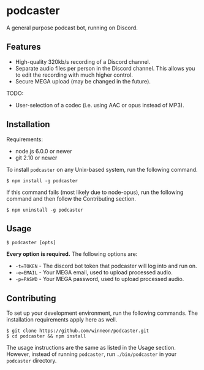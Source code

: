 # podcaster

A general purpose podcast bot, running on Discord.

## Features

* High-quality 320kb/s recording of a Discord channel.
* Separate audio files per person in the Discord channel. This allows you to edit the recording with much higher control.
* Secure MEGA upload (may be changed in the future).

TODO:
* User-selection of a codec (i.e. using AAC or opus instead of MP3).

## Installation

Requirements:
* node.js 6.0.0 or newer
* git 2.10 or newer

To install `podcaster` on any Unix-based system, run the following command.

```
$ npm install -g podcaster
```

If this command fails (most likely due to node-opus), run the following command and then follow the Contributing section.

```
$ npm uninstall -g podcaster
```

## Usage

```
$ podcaster [opts]
```

**Every option is required.** The following options are:
* `-t=TOKEN` - The discord bot token that podcaster will log into and run on.
* `-e=EMAIL` - Your MEGA email, used to upload processed audio.
* `-p=PASWD` - Your MEGA password, used to upload processed audio.

## Contributing

To set up your development environment, run the following commands. The installation requirements apply here as well.

```
$ git clone https://github.com/winneon/podcaster.git
$ cd podcaster && npm install
```

The usage instructions are the same as listed in the Usage section. However, instead of running `podcaster`, run `./bin/podcaster` in your `podcaster` directory.

